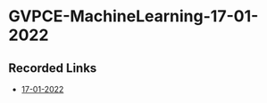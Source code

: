 # GVPCE-MachineLearning-17-01-2022
## Recorded Links
- [17-01-2022](https://transcripts.gotomeeting.com/#/s/d4128a196f99a6fb5972f98d3a4a645e8e6f8ca1d4db093fb6e5e1fd59f9ba56)
